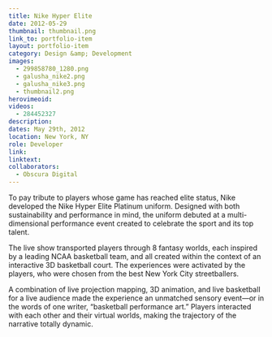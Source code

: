 ```yaml
---
title: Nike Hyper Elite
date: 2012-05-29
thumbnail: thumbnail.png
link_to: portfolio-item
layout: portfolio-item
category: Design &amp; Development
images:
  - 299858780_1280.png
  - galusha_nike2.png
  - galusha_nike3.png
  - thumbnail2.png
herovimeoid: 
videos:
  - 284452327
description: 
dates: May 29th, 2012
location: New York, NY
role: Developer
link:
linktext:
collaborators:
  - Obscura Digital
---
```

To pay tribute to players whose game has reached elite status, Nike developed the Nike Hyper Elite Platinum uniform. Designed with both sustainability and performance in mind, the uniform debuted at a multi-dimensional performance event created to celebrate the sport and its top talent.

The live show transported players through 8 fantasy worlds, each inspired by a leading NCAA basketball team, and all created within the context of an interactive 3D basketball court. The experiences were activated by the players, who were chosen from the best New York City streetballers.

A combination of live projection mapping, 3D animation, and live basketball for a live audience made the experience an unmatched sensory event—or in the words of one writer, “basketball performance art.” Players interacted with each other and their virtual worlds, making the trajectory of the narrative totally dynamic.